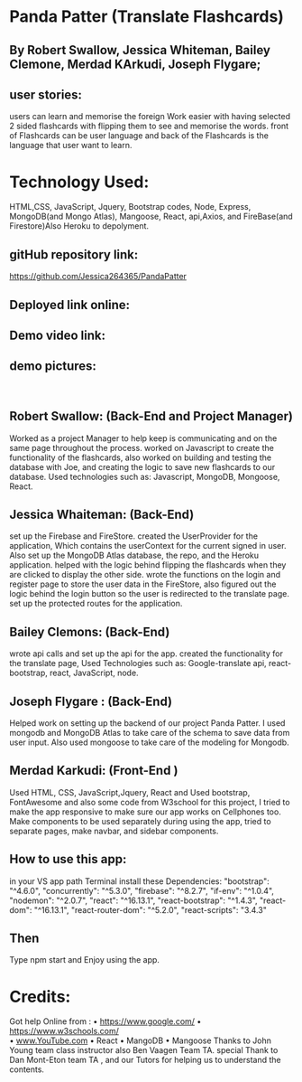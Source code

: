# Panda Patter (Translate Flashcards)

## By Robert Swallow, Jessica Whiteman, Bailey Clemone, Merdad KArkudi, Joseph Flygare;
## user stories: 
users can learn and memorise the foreign Work easier with having selected 2 sided flashcards with flipping them to see and memorise the words. front of Flashcards can be user language and back of the Flashcards is the language that user want to learn.
# Technology Used:
HTML,CSS, JavaScript, Jquery, Bootstrap codes, Node, Express, MongoDB(and Mongo Atlas), Mangoose, React, api,Axios, and FireBase(and Firestore)Also Heroku to depolyment.
## gitHub repository link:
https://github.com/Jessica264365/PandaPatter

## Deployed link online:

## Demo video link:

## demo pictures:
<img src="">
<img src="">
<img src="">

## Robert Swallow: (Back-End and Project Manager)
Worked as a project Manager to help keep is communicating and on the same page throughout the process. worked on Javascript  to create the functionality of the flashcards, also worked on building and testing the database with Joe, and creating the logic to save new flashcards to our database.  Used technologies such as: Javascript, MongoDB, Mongoose, React.
## Jessica Whaiteman: (Back-End)
 set up the Firebase and FireStore. created the UserProvider for the application, Which contains the userContext for the current signed in user. Also set up the MongoDB Atlas database, the repo, and the Heroku application. helped with the logic behind flipping the flashcards when they are clicked to display the other side.  wrote the functions on the login and register page to store the user data in the FireStore, also figured out the logic behind the login button so the user is redirected to the translate page.  set up the protected routes for the application.
## Bailey Clemons: (Back-End)
wrote api calls and set up the api for the app. created the functionality for the translate page, Used Technologies such as: Google-translate api, react-bootstrap, react, JavaScript, node.

##  Joseph Flygare : (Back-End)
Helped work on setting up the backend of our project Panda Patter. I used mongodb and MongoDB Atlas to take care of the schema to save data from user input. Also used mongoose to take care of the modeling for Mongodb.
## Merdad Karkudi: (Front-End )
Used HTML, CSS, JavaScript,Jquery, React and Used bootstrap, FontAwesome  and also some code from W3school for this project, I tried to make the app responsive to make sure our app works on Cellphones too. Make components to be used separately during using the app, tried to separate pages, make navbar, and sidebar components.


## How to use this app:
in your VS app path Terminal install these Dependencies:   "bootstrap": "^4.6.0",
    "concurrently": "^5.3.0",
    "firebase": "^8.2.7",
    "if-env": "^1.0.4",
    "nodemon": "^2.0.7",
    "react": "^16.13.1",
    "react-bootstrap": "^1.4.3",
    "react-dom": "^16.13.1",
    "react-router-dom": "^5.2.0",
    "react-scripts": "3.4.3"

 ## Then 
Type npm start and Enjoy using the app.

# Credits:
Got help Online from : 
•	https://www.google.com/
•	https://www.w3schools.com/  
•	www.YouTube.com 
•   React
•   MangoDB
•   Mangoose
 Thanks to John Young team class instructor also Ben Vaagen Team TA. special Thank to Dan Mont-Eton team TA , and our Tutors for helping us to understand the contents.

